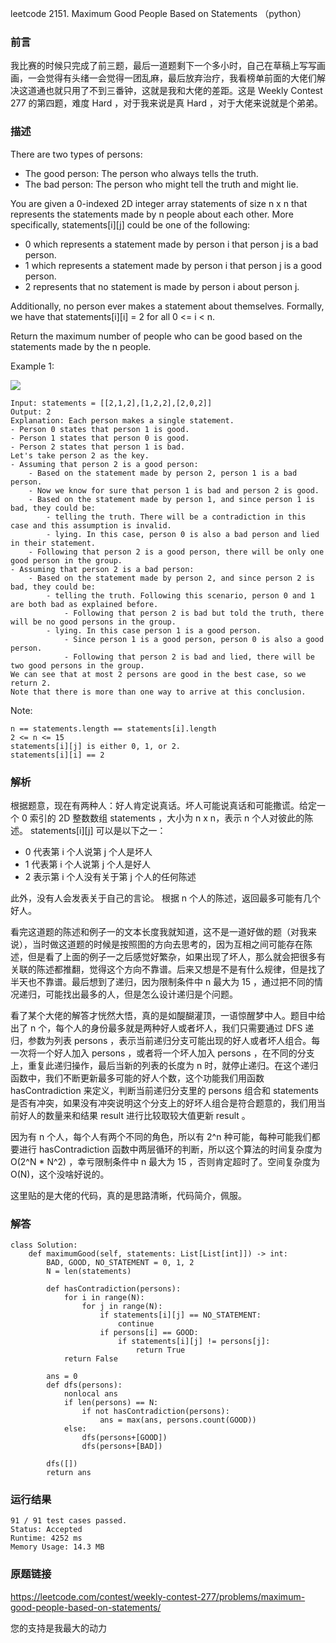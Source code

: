 leetcode 2151. Maximum Good People Based on Statements （python）


### 前言



我比赛的时候只完成了前三题，最后一道题剩下一个多小时，自己在草稿上写写画画，一会觉得有头绪一会觉得一团乱麻，最后放弃治疗，我看榜单前面的大佬们解决这道通也就只用了不到三番钟，这就是我和大佬的差距。这是 Weekly Contest 277 的第四题，难度 Hard ，对于我来说是真 Hard ，对于大佬来说就是个弟弟。

### 描述


There are two types of persons:

* The good person: The person who always tells the truth.
* The bad person: The person who might tell the truth and might lie.

You are given a 0-indexed 2D integer array statements of size n x n that represents the statements made by n people about each other. More specifically, statements[i][j] could be one of the following:

* 0 which represents a statement made by person i that person j is a bad person.
* 1 which represents a statement made by person i that person j is a good person.
* 2 represents that no statement is made by person i about person j.

Additionally, no person ever makes a statement about themselves. Formally, we have that statements[i][i] = 2 for all 0 <= i < n.

Return the maximum number of people who can be good based on the statements made by the n people.




Example 1:


![](https://assets.leetcode.com/uploads/2022/01/15/logic1.jpg)

	Input: statements = [[2,1,2],[1,2,2],[2,0,2]]
	Output: 2
	Explanation: Each person makes a single statement.
	- Person 0 states that person 1 is good.
	- Person 1 states that person 0 is good.
	- Person 2 states that person 1 is bad.
	Let's take person 2 as the key.
	- Assuming that person 2 is a good person:
	    - Based on the statement made by person 2, person 1 is a bad person.
	    - Now we know for sure that person 1 is bad and person 2 is good.
	    - Based on the statement made by person 1, and since person 1 is bad, they could be:
	        - telling the truth. There will be a contradiction in this case and this assumption is invalid.
	        - lying. In this case, person 0 is also a bad person and lied in their statement.
	    - Following that person 2 is a good person, there will be only one good person in the group.
	- Assuming that person 2 is a bad person:
	    - Based on the statement made by person 2, and since person 2 is bad, they could be:
	        - telling the truth. Following this scenario, person 0 and 1 are both bad as explained before.
	            - Following that person 2 is bad but told the truth, there will be no good persons in the group.
	        - lying. In this case person 1 is a good person.
	            - Since person 1 is a good person, person 0 is also a good person.
	            - Following that person 2 is bad and lied, there will be two good persons in the group.
	We can see that at most 2 persons are good in the best case, so we return 2.
	Note that there is more than one way to arrive at this conclusion.
	




Note:

	n == statements.length == statements[i].length
	2 <= n <= 15
	statements[i][j] is either 0, 1, or 2.
	statements[i][i] == 2


### 解析

根据题意，现在有两种人：好人肯定说真话。坏人可能说真话和可能撒谎。给定一个 0 索引的 2D 整数数组 statements ，大小为 n x n，表示 n 个人对彼此的陈述。  statements[i][j] 可以是以下之一：

* 0 代表第 i 个人说第 j 个人是坏人
* 1 代表第 i  个人说第 j 个人是好人
* 2 表示第 i 个人没有关于第 j 个人的任何陈述

此外，没有人会发表关于自己的言论。 根据 n 个人的陈述，返回最多可能有几个好人。

看完这道题的陈述和例子一的文本长度我就知道，这不是一道好做的题（对我来说），当时做这道题的时候是按照图的方向去思考的，因为互相之间可能存在陈述，但是看了上面的例子一之后感觉好繁杂，如果出现了坏人，那么就会把很多有关联的陈述都推翻，觉得这个方向不靠谱。后来又想是不是有什么规律，但是找了半天也不靠谱。最后想到了递归，因为限制条件中 n 最大为 15 ，通过把不同的情况递归，可能找出最多的人，但是怎么设计递归是个问题。

看了某个大佬的解答才恍然大悟，真的是如醍醐灌顶，一语惊醒梦中人。题目中给出了 n 个，每个人的身份最多就是两种好人或者坏人，我们只需要通过 DFS 递归，参数为列表 persons ，表示当前递归分支可能出现的好人或者坏人组合。每一次将一个好人加入 persons ，或者将一个坏人加入 persons ，在不同的分支上，重复此递归操作，最后当新的列表的长度为 n 时，就停止递归。在这个递归函数中，我们不断更新最多可能的好人个数，这个功能我们用函数 hasContradiction 来定义，判断当前递归分支里的 persons 组合和 statements 是否有冲突，如果没有冲突说明这个分支上的好坏人组合是符合题意的，我们用当前好人的数量来和结果 result 进行比较取较大值更新 result 。

因为有 n 个人，每个人有两个不同的角色，所以有 2^n 种可能，每种可能我们都要进行 hasContradiction 函数中两层循环的判断，所以这个算法的时间复杂度为 O(2^N \* N^2) ，幸亏限制条件中 n 最大为 15 ，否则肯定超时了。空间复杂度为 O(N)，这个没啥好说的。

这里贴的是大佬的代码，真的是思路清晰，代码简介，佩服。
### 解答
				

	class Solution:
	    def maximumGood(self, statements: List[List[int]]) -> int:
	        BAD, GOOD, NO_STATEMENT = 0, 1, 2
	        N = len(statements)
	        
	        def hasContradiction(persons):
	            for i in range(N):
	                for j in range(N):
	                    if statements[i][j] == NO_STATEMENT:
	                        continue
	                    if persons[i] == GOOD:
	                        if statements[i][j] != persons[j]:
	                            return True
	            return False
	        
	        ans = 0
	        def dfs(persons):
	            nonlocal ans
	            if len(persons) == N:
	                if not hasContradiction(persons):
	                    ans = max(ans, persons.count(GOOD))
	            else:
	                dfs(persons+[GOOD])
	                dfs(persons+[BAD])
	                
	        dfs([])
	        return ans
            	      
			
### 运行结果

	
	91 / 91 test cases passed.
	Status: Accepted
	Runtime: 4252 ms
	Memory Usage: 14.3 MB


### 原题链接

https://leetcode.com/contest/weekly-contest-277/problems/maximum-good-people-based-on-statements/


您的支持是我最大的动力
